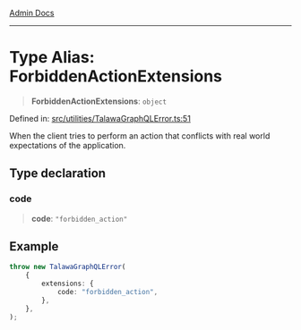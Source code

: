 [Admin Docs](/)

***

# Type Alias: ForbiddenActionExtensions

> **ForbiddenActionExtensions**: `object`

Defined in: [src/utilities/TalawaGraphQLError.ts:51](https://github.com/NishantSinghhhhh/talawa-api/blob/392788fe2d27c588c46069b772af4fd307c1489d/src/utilities/TalawaGraphQLError.ts#L51)

When the client tries to perform an action that conflicts with real world expectations of the application.

## Type declaration

### code

> **code**: `"forbidden_action"`

## Example

```ts
throw new TalawaGraphQLError(
	{
		extensions: {
			code: "forbidden_action",
		},
	},
);
```
